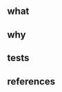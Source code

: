 ## what

<!--
- Describe high-level what changed as a result of these commits (i.e. in plain-english, what do these changes mean?)
- Use bullet points to be concise and to the point.
-->


## why

<!--
- Provide the justifications for the changes (e.g. business case). 
- Describe why these changes were made (e.g. why do these commits fix the problem?)
- Use bullet points to be concise and to the point.
-->

## tests

<!--
- [ ] I have tested my changes by ...
-->

## references

<!--
- Link to any supporting github issues or helpful documentation to add some context (e.g. stackoverflow). 
- Use `closes #123`, if this PR closes a GitHub issue `#123`
-->

